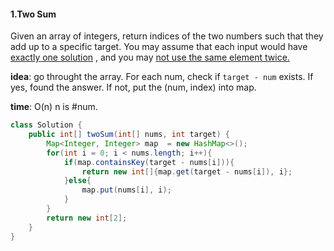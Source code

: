 #### 1.Two Sum
Given an array of integers, return indices of the two numbers such that they add up to a specific target.
You may assume that each input would have <u>exactly one solution</u> , and you may <u>not use the same element twice.</u>

__idea__: go throught the array. For each num, check if ```target - num``` exists. If yes, found the answer. If not, put the (num, index) into map.

__time__: O(n) n is #num.

```java
class Solution {
    public int[] twoSum(int[] nums, int target) {
        Map<Integer, Integer> map  = new HashMap<>();
        for(int i = 0; i < nums.length; i++){
            if(map.containsKey(target - nums[i])){
                return new int[]{map.get(target - nums[i]), i};
            }else{
                map.put(nums[i], i);
            }
        }
        return new int[2];
    }
}
```
